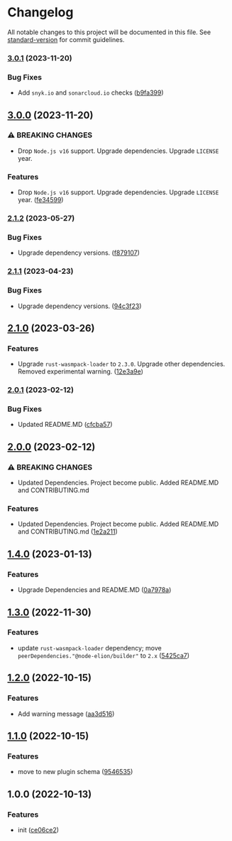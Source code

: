 # Changelog

All notable changes to this project will be documented in this file. See [standard-version](https://github.com/conventional-changelog/standard-version) for commit guidelines.

### [3.0.1](https://github.com/elion-project/builder-rust-plugin/compare/v3.0.0...v3.0.1) (2023-11-20)


### Bug Fixes

* Add `snyk.io` and `sonarcloud.io` checks ([b9fa399](https://github.com/elion-project/builder-rust-plugin/commit/b9fa399f5208f9cf60754360803f9d3108b268ec))

## [3.0.0](https://github.com/elion-project/builder-rust-plugin/compare/v2.1.2...v3.0.0) (2023-11-20)


### ⚠ BREAKING CHANGES

* Drop `Node.js v16` support. Upgrade dependencies. Upgrade `LICENSE` year.

### Features

* Drop `Node.js v16` support. Upgrade dependencies. Upgrade `LICENSE` year. ([fe34599](https://github.com/elion-project/builder-rust-plugin/commit/fe34599b5941a31729fc79753caf1c25805a593a))

### [2.1.2](https://github.com/elion-project/builder-rust-plugin/compare/v2.1.1...v2.1.2) (2023-05-27)


### Bug Fixes

* Upgrade dependency versions. ([f879107](https://github.com/elion-project/builder-rust-plugin/commit/f87910779246ece9e9b956a5b84395cf22b22cdd))

### [2.1.1](https://github.com/elion-project/builder-rust-plugin/compare/v2.1.0...v2.1.1) (2023-04-23)


### Bug Fixes

* Upgrade dependency versions. ([94c3f23](https://github.com/elion-project/builder-rust-plugin/commit/94c3f230841949a36ca45bb45faaa1b7df16a0cd))

## [2.1.0](https://github.com/elion-project/builder-rust-plugin/compare/v2.0.1...v2.1.0) (2023-03-26)


### Features

* Upgrade `rust-wasmpack-loader` to `2.3.0`. Upgrade other dependencies. Removed experimental warning. ([12e3a9e](https://github.com/elion-project/builder-rust-plugin/commit/12e3a9ed1a2fa4612ef1ee16c3fa4c985db49f48))

### [2.0.1](https://github.com/elion-project/builder-rust-plugin/compare/v2.0.0...v2.0.1) (2023-02-12)


### Bug Fixes

* Updated README.MD ([cfcba57](https://github.com/elion-project/builder-rust-plugin/commit/cfcba571ad9919a9ea3741a5c5666cbbeec02408))

## [2.0.0](https://github.com/elion-project/builder-rust-plugin/compare/v1.4.0...v2.0.0) (2023-02-12)


### ⚠ BREAKING CHANGES

* Updated Dependencies. Project become public. Added README.MD and CONTRIBUTING.md

### Features

* Updated Dependencies. Project become public. Added README.MD and CONTRIBUTING.md ([1e2a211](https://github.com/elion-project/builder-rust-plugin/commit/1e2a211729cec8f028e84c9de4ec528ab97c21a0))

## [1.4.0](https://github.com/elion-project/builder-rust-plugin/compare/v1.3.0...v1.4.0) (2023-01-13)


### Features

* Upgrade Dependencies and README.MD ([0a7978a](https://github.com/elion-project/builder-rust-plugin/commit/0a7978ab79398b5ad0b0a1af4e100cf2513fbda0))

## [1.3.0](https://github.com/elion-project/builder-rust-plugin/compare/v1.2.0...v1.3.0) (2022-11-30)


### Features

* update `rust-wasmpack-loader` dependency; move `peerDependencies."@node-elion/builder"` to `2.x` ([5425ca7](https://github.com/elion-project/builder-rust-plugin/commit/5425ca7e76a96da4388e5e2b0c83167487d3e90e))

## [1.2.0](https://github.com/elion-project/builder-rust-plugin/compare/v1.1.0...v1.2.0) (2022-10-15)


### Features

* Add warning message ([aa3d516](https://github.com/elion-project/builder-rust-plugin/commit/aa3d51691398797e17f5a88ecb602e695524a1a7))

## [1.1.0](https://github.com/elion-project/builder-rust-plugin/compare/v1.0.0...v1.1.0) (2022-10-15)


### Features

* move to new plugin schema ([9546535](https://github.com/elion-project/builder-rust-plugin/commit/9546535ccff853b0f3a90c2853cdb9ac5aebeb8a))

## 1.0.0 (2022-10-13)


### Features

* init ([ce06ce2](https://github.com/elion-project/builder-rust-plugin/commit/ce06ce21e1f4952bb62fff14844d7037cc2f30a2))
